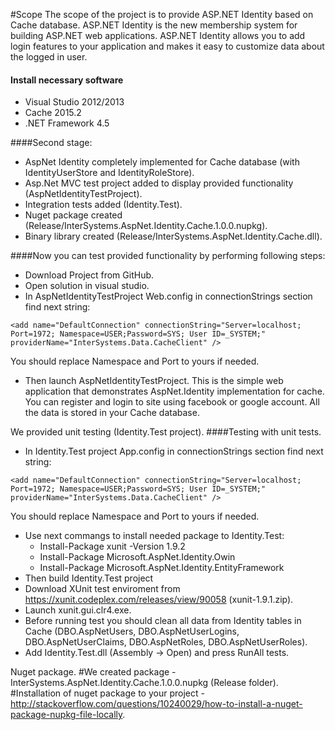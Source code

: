 #Scope
The scope of the project is to provide ASP.NET Identity based on Cache database.
ASP.NET Identity is the new membership system for building ASP.NET web applications. ASP.NET Identity allows you to add login features to your application and makes it easy to customize data about the logged in user.

#### Install necessary software
- Visual Studio 2012/2013
- Cache 2015.2
- .NET Framework 4.5

####Second stage:
- AspNet Identity completely implemented for Cache database (with IdentityUserStore and IdentityRoleStore).
- Asp.Net MVC test project added to display provided functionality (AspNetIdentityTestProject).
- Integration tests added (Identity.Test).
- Nuget package created (Release/InterSystems.AspNet.Identity.Cache.1.0.0.nupkg).
- Binary library created (Release/InterSystems.AspNet.Identity.Cache.dll).

####Now you can test provided functionality by performing following steps:
- Download Project from GitHub.
- Open solution in visual studio.
- In AspNetIdentityTestProject Web.config in connectionStrings section find next string:
```    
<add name="DefaultConnection" connectionString="Server=localhost; Port=1972; Namespace=USER;Password=SYS; User ID=_SYSTEM;" providerName="InterSystems.Data.CacheClient" />
```
You should replace Namespace and Port to yours if needed.
- Then launch AspNetIdentityTestProject. This is the simple web application that demonstrates AspNet.Identity implementation for cache. You can register and login to site using facebook or google account. All the data is stored in your Cache database.

We provided unit testing (Identity.Test project).
####Testing with unit tests.
- In Identity.Test project App.config in connectionStrings section find next string:
```    
<add name="DefaultConnection" connectionString="Server=localhost; Port=1972; Namespace=USER;Password=SYS; User ID=_SYSTEM;" providerName="InterSystems.Data.CacheClient" />
```
You should replace Namespace and Port to yours if needed.
- Use next commangs to install needed package to Identity.Test:
	 - Install-Package xunit -Version 1.9.2
	 - Install-Package Microsoft.AspNet.Identity.Owin
	 - Install-Package Microsoft.AspNet.Identity.EntityFramework
- Then build Identity.Test project
- Download XUnit test enviroment from https://xunit.codeplex.com/releases/view/90058 (xunit-1.9.1.zip).
- Launch xunit.gui.clr4.exe.
- Before running test you should clean all data from Identity tables in Cache (DBO.AspNetUsers, DBO.AspNetUserLogins, DBO.AspNetUserClaims, DBO.AspNetRoles, DBO.AspNetUserRoles).
- Add Identity.Test.dll (Assembly -> Open) and press RunAll tests. 

Nuget package.
#We created package - InterSystems.AspNet.Identity.Cache.1.0.0.nupkg (Release folder).
#Installation of nuget package to your project - http://stackoverflow.com/questions/10240029/how-to-install-a-nuget-package-nupkg-file-locally.
